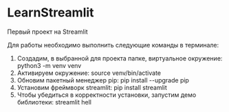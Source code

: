 # LearnStreamlit

Первый проект на Streamlit

Для работы необходимо выполнить следующие команды в терминале:
1. Создадим, в выбранной для проекта папке, виртуальное окружение:
python3 -m venv venv
2. Активируем окружение:
source venv/bin/activate
3. Обновим пакетный менеджер pip:
pip install --upgrade pip
4. Установим фреймворк streamlit:
pip install streamlit 
5. Чтобы убедиться в корректности установки, запустим демо библиотеки:
streamlit hell